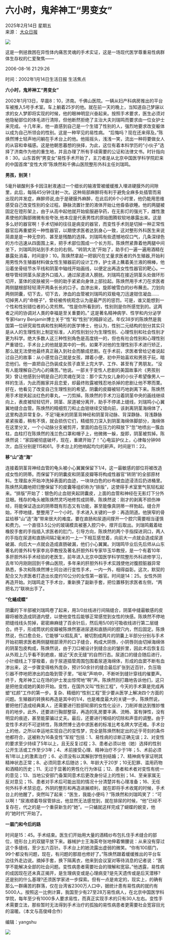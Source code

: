 # 六小时，鬼斧神工“男变女”

2025年2月14日 星期五  
来源： [大众日报](http://dzrb.dzwww.com/)  

![](../../../../../../../images/Cape2.jpg)

这是一例拯救困在异性体内痛苦灵魂的手术实证，这是一场现代医学尊重易性病群体生存权的仁爱聚焦——

2006-08-16 21:29:26

时间：2002年1月14日生活日报 生活焦点

**六小时，鬼斧神工“男变女”**

2002年1月13日，早晨8：10，济南。千佛山医院。一辆从妇产科病房推出的平台车被推入5号手术室。车上躺着25岁的他。就在前一天的晚上，当知道自己梦寐以求的女人梦即将实现的时候，他的眼神明显兴奋起来。按照手术要求，医生必须对他隐秘部位的体毛进行清除，但他断然拒绝了主治大夫刘瑞鸣而要求由一位女护士来完成。十几年来，他一直感到自己是一个生错了性别的人，强烈地要求改变躯体以成为自己所领会的性别。这是一种罕见的易性病。 “后悔吗？现在还来得及。”陈焕然博士轻声地问躺在手术台上的他。他摇摇头，浅浅一笑，流出一种将要做女人的从容和幸福感。这是他朝思暮想的抉择，为此，这位有着本科学历的“小伙子”选择了济南作为他的重生地，并且办理了所有手续需要的公证和法律文书。时针指向8：30。山东首例“男变女”易性手术开始了，主刀者是从北京中国医学科学院赶来的中国首席“变性大师”陈焕然和千佛山医院整形外科主任刘瑞鸣。

**男孩，别哭！**

5毫升碳酸利多卡因注射液通过一个细长的输液管被缓缓推入埋进硬膜外的间隙里，此后，每隔45分钟注射一次。这种局部麻醉将有利于避免全麻多处插管而易出现的并发症，麻醉师说,由于是硬膜外麻醉，在此后的6个小时里，他仍能用思维感受自己改变性别的全过程。静脉流置针里的液体开始让他昏昏欲睡。他的两腿被固定在镫形架上，由于从高中起他就开始偷服避孕药，在无影灯的强光下，雌性激素使他的胸部微微有些夸张,他本应是代表男性的原始图腾软软地暴露出来。这是多么好的器官啊！手术切掉的往往是病变的器官，而变性手术则是切掉一种正常性器官后再重塑另一种性器官，以期使求医者达到身心一致，这对整形外科医生来说简直是是一种无奈的、甚至是残酷的选择。刘瑞鸣有些遗憾地叹口气，几条深绿色的方巾迅速从四面围上来，把手术部位围成一个长方形。陈焕然紧靠着他两腿中间坐下，刘瑞鸣则站到手术台的右侧。“转阴大法”开始了，助手们一遍一遍用酒精在暴露处消毒，时间是9：10。陈焕然拿起一把钢尺在丈量求医者的外生殖器,开始利用男性外生殖器材料做女性生殖器前的设计工作，护士递上蘸着美兰液的棉棒，他沿着坐骨结节水平线和阴茎中轴线开始画线，以便定出再造女性性器官的靶心。一根导管经阴茎头尿道外口插入，通过尿道进入膀胱。刘瑞鸣在接近阴茎头处做环形切开，茎体的皮肤被另一侧的助手紧紧向身体上部拉起。陈焕然用手术刀在求医者两侧腿根部轻轻滑开两条长长的口子。血渗出来，旋即被雪白的纱布蘸去。刀划向两侧阴囊，切下去，切下去，渗血的血管被刘瑞鸣的双极电刀迅速钳住凝血…… 切掉男人的“命根子”，曾经被传统观念认为是最严厉的惩罚。可是，谁又能想到一个性和性别错位者的心灵煎熬。“性是你所看到的，性别则是你所感觉到的。这两者之间的协调对人类的幸福是至关重要的。” 这是著名精神病学、性学和内分泌学专家Harry Benjamin博士关于“性”和“性别”的精辟论述。年仅38岁的陈焕然是我国第一位研究易性病和性别畸形的医学博士，他认为，性别二元结构的划分其实只是从人的生理性别上制定标准，人的性别划分为生理性别、心理性别和社会性别才更为科学。绝大多数人这三种性别角色是高度统一的，但也有社会性别和心理性别严重错位，手术台上的他就是其中的一例，如果不对他的生理性别手术进行矫正，那么就无法使他最终真正融入到社会而酿成悲剧。在手术前，求医者曾给记者说起过自己的故事：从小感觉自己就是女孩，蹲着小便，初中开始喜欢和男孩子玩，暗恋他们。他一直把自己伪装成女孩子直至上完大学、工作、甚至有了男朋友。“没有人能理解自己内心的痛苦。”他说。一部关于变性人悲剧的美国故事片《男孩别哭》曾让他感到分明是自己的灵魂在哭泣：那个实为女儿身的小伙子希望像男人一样的生活，为此而搬家并且恋爱，却最终败露被残忍地杀掉的悲剧让他不寒而栗。好在，他看见了改变自己生理性别的希望。阴囊的皮瓣被轻巧地剥离下来。陈焕然用手术钳夹起淡红色的睾丸，一刀剪掉。陈焕然的手术刀沿着阴茎中央的画线继续向上，表皮被轻轻切开，阴茎、尿道被分离开，助手不停递上缝线，刘瑞鸣小心翼翼地缝合血管。陈焕然的精细剪刀和止血钳继续交错向前，该剥离阴茎海绵体了，这里构造异常复杂，不足1毫米的阴茎背神经和阴茎背动脉、背深静脉、背浅静脉紧紧挨着，稍有不慎，就会损伤它们，精细剪刀深入到阴茎海绵体脚部分，海绵体在这里分叉，一个小动脉分支被剪开，里面的血在压力的释放下“忽”地喷出一簇血柱，血柱打在陈焕然的浅兰色口罩和帽子上，他微微一躲，旋即，阴茎被剪掉。陈焕然说：“家园被彻底破坏，现在，重建开始了！”心电监护仪上，心律每分钟98次，血压分别是115和61。手术台上的他响起均匀的鼾声。时间是11：22。

**移“山”造“海”**

连接着阴茎背神经血管的龟头被小心翼翼保留下1/4，这一最敏感的部位将被改造成女性的阴蒂。而保留下的阴囊皮和阴茎皮瓣等将构成性器官“转阴”的全部原材料。生理盐水开始冲洗掉表面的血迹，一块块白色的纱布被血迹浸渍后扔进桶里。陈焕然风趣地把归整保留下的皮囊等组织称为“排版”，这使得手术室里气氛轻松起来。“排版”开始了：银色的止血钳夹起阴囊皮，上面的血管和神经在无影灯下分外显眼。残存的龟头被陈焕然灵巧地修剪成阴蒂。陈焕然说：刚才的剥离不损伤神经，将能保证造出的阴蒂既有形态又有功能，甚至能像真阴蒂一样勃起。缝合开始，不停地缝，整整用了一个小时。手术进入关键的一步：再造阴道。他狭窄的骨盆给移“山”造“海”带来很大的难度。要在直肠和尿道间撑开一个腔穴需要相当谨慎和费力。一个直径3.5公分的玻璃模具被塞入腔穴中，撑开后取出。刘瑞鸣戴着硅橡胶手套的手指插入求医者的肛门，引导方向，陈焕然的两个手指探进洞口，两人的手指在尿道和直肠间隔2毫米的一上一下相互感觉着，向前大一点就会造成尿道破漏、向后大一点就会造成直肠破漏，他们小心翼翼。刘瑞鸣毕业后先后师从山东著名的普外科专家李兆亭教授及著名肝胆外科专家毕玉华教授，是一个有着10年多肝胆外科手术经验的老医生，前年进入北京中国医学科学院整形外科进修学习，去年10月刚刚回到千佛山医院，多年来的肝胆外科手术实践使他对腹腔脏器异常熟悉，多次和陈焕然博士同台进行变性手术，一内一外，相得益彰。这次，默契的配合又为求医者打造出长度约10公分的女性第一器官。时间是14：25。女性外阴再造开始。刘瑞鸣走下手术台，重新换了副新手套，把位置移到求医者左侧，“两把名刀”联袂出手了。

**“化蛹成蝶”**

阴囊的下半部被刘瑞鸣卷了起来，用3/0丝线进行间隔缝合，阴茎中缝最敏感的皮瓣将被改造成阴道内壁，以使他变性后能够正常感觉到女性的快感。陈焕然不停地把缝线线头剪掉，密密麻麻缝了百余针后，然后用5/0的可吸收线进行第二层缝合。终于，形成筒状的皮瓣被陈焕然塞进尿道和直肠间的腔穴内，然后固定。陈焕然说，伤口愈合处，它能够“以假乱真”。被切割成两片的阴囊上半部分分别与手术开始初期求医者两侧腿根部滑开的口子缝合，构成大阴唇，小阴唇则由切掉海绵体的阴茎包皮构成，陈焕然说，由于刀口被设计到缝合出的皱折里，因此术后恢复后从外观上几乎看不到疤痕，接近“天衣无缝”的自然行态。尿道口的缝合随后进行，小针细线上下穿梭着，由于尿道插管周围包围着尿道海绵体，形成的血窦不断有血渗出来，这一步骤变得格外庞杂，预计50余针的缝合最后扩张到近百针，负压吸引器不停地把渗出的血吸到管子里，“呲呲”声响中，不断听到缝针穿线的催要声。终于，鬼斧神工让在场的护士发出惊愕地“啊”声。陈焕然则打趣地告诉他们，这只是把他变成她的美妙开始。变性，在国外又叫“性别工程”，今天的手术算是完成再塑“红颜”工作的第一步。复杂、精细的“性别工程”至少要从医学上解决四个方面的问题。生殖器的转换和再造是其中的1/4，也是难度最大的关键一步。陈焕然说，要把他打造成经典美人，还需要进行脸部轮廓的女性化设计，刀削斧凿达到惟妙惟肖的地步。此外，还要进行胸部整容，再造的乳房要丰满、流畅、富有弹性，没有明显的痕迹，甚至能蒙骗过丈夫。最后，还要进行喉结的切除和声音的调整。由于变性手术的不可逆转性，陈焕然博士选中求医者的标准比考名牌大学还难。手术台上的他，之所以幸运地实现自己的变性梦，完全是陈焕然制定出的近乎苛刻的条件他都符合，这被称为16条变性“军规”包括：1、易性病的诊断正确无误；2、对变性的要求至少持续了5年以上，且无反复过程；3、患者必须以他（她）选择的性别公开生活或工作至少3年；4、术前接受心理、精神治疗不少于1年；5、术前必须有1年以上的激素治疗；6、必须没有以其解剖学性别结婚；7、精神病专家证明其精神状态正常；8、必须同意术后随访；9、年龄大于20岁；10无犯罪、滥用药物和酒精的历史；11、无过于显著的男性化行为体征；12、患者和术者对变性有统一的意见；13、当地公安部门备案同意术后更改身份证上的性别；14、至亲家属无反对意见；15、患者对手术后可能出现的情况十分清楚并有心理准备；16、无任何外科手术禁忌症。外阴的整形和再造进展顺利，就在即将手术收尾的时候，手术台上的他醒了，突然叫了起来：“医生，我能小便吗？”陈焕然和刘瑞鸣笑了：“可以啊！”尿液顺着导尿管排出，他显然无法感觉到，就在排尿的时候，“他”已经不复存在，代之的是一个重获新生的“她”。一只蛹就这样完成了蝴蝶的蜕变，他的“她时代”开始了。

**一扇门和今后的路**

时间是15：45。手术结束。医生们开始用大量的酒精纱布包扎住手术缝合的部位，镫形台上的双腿平放下来。器械护士王海英夸张地伸着懒腰说：从来没有穿过这个多缝线，至少五六百针。手术台上的她流露出虚弱的微笑。“你有100扇门，99个都没有问题，现在，有问题的那扇也修好了。”陈焕然跟着缓缓推出的平台车边往外走边说。摘掉手套，换下隔离衣，他来到会议室对等待消息的记者说：“医学不能解决全部的社会问题。变性病患者需要社会的理解和宽容。”他透露，易性病的成因现在还未真正揭开，是生理病变或是心理病变?是先天遗传或是后天潜移?还是别的什么基理?还须医学家进一步探索。但有一点是肯定的，现实上，的确有那么一群痛苦的群落，仅在台湾省2300万人口中，据统计患有易性病的就约有5000人。按照这一比例计算，我国至少有27至28万易性病人，在北京中国医学科学院，每年至少有1000多人要求易性，而真正实现手术的只有30人左右。变性手术需要立法，那些暂时无法得到手术治疗的孤独的易性病患者更需要社会宽容目光的温暖。（本文与高俊峰合作） 

编辑：yangshu  

![](../../../../../../../images/Cape1.jpg)